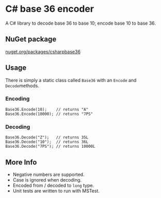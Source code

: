 # C# base 36 encoder

A C# library to decode base 36 to base 10; encode base 10 to base 36.

## NuGet package
[nuget.org/packages/csharpbase36](http://www.nuget.org/packages/csharpbase36)

## Usage

There is simply a static class called `Base36` with an `Encode` and `Decode`methods.

### Encoding

    Base36.Encode(10);    // returns "A"
    Base36.Encode(10000); // returns "7PS"

### Decoding

    Base36.Decode("Z");   // returns 35L
    Base36.Decode("10");  // returns 36L
    Base36.Decode("7PS"); // returns 10000L

## More Info

* Negative numbers are supported.
* Case is ignored when decoding.
* Encoded from / decoded to `long` type.
* Unit tests are written to run with MSTest.

